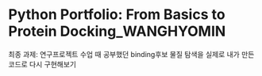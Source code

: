 # Python Portfolio: From Basics to Protein Docking_WANGHYOMIN

최종 과제: 연구프로젝트 수업 때 공부했던 binding후보 물질 탐색을 실제로 내가 만든 코드로 다시 구현해보기

